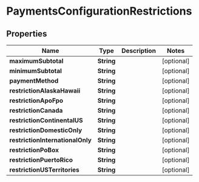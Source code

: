 
# PaymentsConfigurationRestrictions

## Properties
Name | Type | Description | Notes
------------ | ------------- | ------------- | -------------
**maximumSubtotal** | **String** |  |  [optional]
**minimumSubtotal** | **String** |  |  [optional]
**paymentMethod** | **String** |  |  [optional]
**restrictionAlaskaHawaii** | **String** |  |  [optional]
**restrictionApoFpo** | **String** |  |  [optional]
**restrictionCanada** | **String** |  |  [optional]
**restrictionContinentalUS** | **String** |  |  [optional]
**restrictionDomesticOnly** | **String** |  |  [optional]
**restrictionInternationalOnly** | **String** |  |  [optional]
**restrictionPoBox** | **String** |  |  [optional]
**restrictionPuertoRico** | **String** |  |  [optional]
**restrictionUSTerritories** | **String** |  |  [optional]



